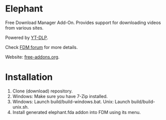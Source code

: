 # Elephant
Free Download Manager Add-On. Provides support for downloading videos from various sites.

Powered by [YT-DLP](https://github.com/yt-dlp/yt-dlp).

Check [FDM forum](https://www.freedownloadmanager.org/board/viewtopic.php?f=1&t=18630) for more details.

Website: [free-addons.org](https://free-addons.org/).

# Installation
1. Clone (download) repository.
2. Windows: Make sure you have 7-Zip installed. 
3. Windows: Launch build/build-windows.bat. Unix: Launch build/build-unix.sh.
4. Install generated elephant.fda addon into FDM using its menu.